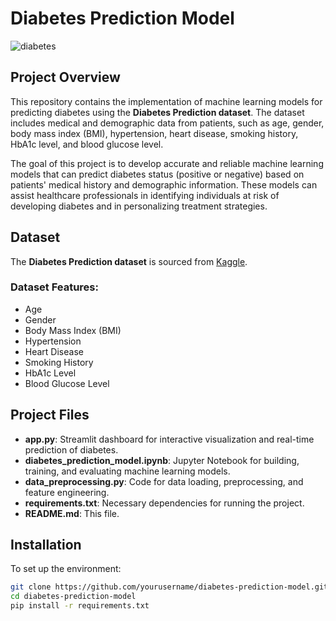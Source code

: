# Diabetes Prediction Model

![diabetes](https://github.com/user-attachments/assets/8ca7698f-2dd2-46f2-a4be-e154cfb6f5bf)

## Project Overview
This repository contains the implementation of machine learning models for predicting diabetes using the **Diabetes Prediction dataset**. The dataset includes medical and demographic data from patients, such as age, gender, body mass index (BMI), hypertension, heart disease, smoking history, HbA1c level, and blood glucose level.

The goal of this project is to develop accurate and reliable machine learning models that can predict diabetes status (positive or negative) based on patients' medical history and demographic information. These models can assist healthcare professionals in identifying individuals at risk of developing diabetes and in personalizing treatment strategies.

## Dataset
The **Diabetes Prediction dataset** is sourced from [Kaggle](https://www.kaggle.com/datasets/iammustafatz/diabetes-prediction-dataset).

### Dataset Features:
- Age  
- Gender  
- Body Mass Index (BMI)  
- Hypertension  
- Heart Disease  
- Smoking History  
- HbA1c Level  
- Blood Glucose Level  

## Project Files
- **app.py**: Streamlit dashboard for interactive visualization and real-time prediction of diabetes.
- **diabetes_prediction_model.ipynb**: Jupyter Notebook for building, training, and evaluating machine learning models.
- **data_preprocessing.py**: Code for data loading, preprocessing, and feature engineering.
- **requirements.txt**: Necessary dependencies for running the project.
- **README.md**: This file.

## Installation
To set up the environment:
```bash
git clone https://github.com/yourusername/diabetes-prediction-model.git
cd diabetes-prediction-model
pip install -r requirements.txt
